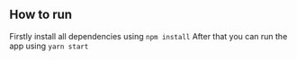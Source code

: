## How to run

Firstly install all dependencies using `npm install`
After that you can run the app using `yarn start`

